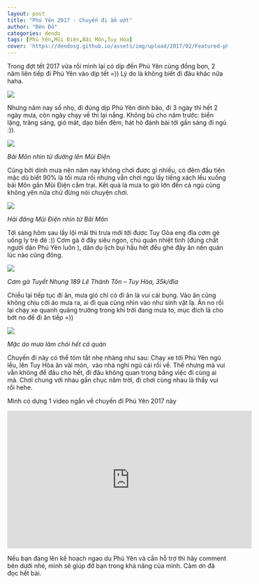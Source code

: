 ```yaml
---
layout: post
title: "Phú Yên 2017 - Chuyến đi ẩm ướt"
author: "Đèn Đỏ"
categories: dendo
tags: [Phú Yên,Mũi Điện,Bãi Môn,Tuy Hòa]
cover: 'https://dendosg.github.io/assets/img/upload/2017/02/Featured-phu-yen-2017.jpg'
---
```


Trong đợt tết 2017 vừa rồi mình lại có dịp đến Phú Yên cùng đồng bọn, 2 năm liên tiếp đi Phú Yên vào dịp tết =)) Lý do là không biết đi đâu khác nữa haha.

![](https://dendosg.github.io/assets/img/upload/2017/02/du-ky-phu-yen-34.jpg)

Nhưng năm nay số nhọ, đi đúng dịp Phú Yên dính bão, đi 3 ngày thì hết 2 ngày mưa, còn ngày chạy về thì lại nắng. Không bù cho năm trước: biển lặng, trăng sáng, gió mát, dạo biển đêm, hát hò đánh bài tới gần sáng đi ngủ :)).

![](https://dendosg.github.io/assets/img/upload/2017/02/du-ky-phu-yen-19.jpg)

*Bãi Môn nhìn từ đường lên Mũi Điện*

Cũng bởi dính mưa nên năm nay không chơi được gì nhiều, có đêm đầu tiên mặc dù biết 90% là tối mưa rồi nhưng vẫn chơi ngu lấy tiếng xách lều xuống bãi Môn gần Mũi Điện cắm trại. Kết quả là mưa to gió lớn đến cả ngủ cũng không yên nữa chứ đừng nói chuyện chơi.

![](https://dendosg.github.io/assets/img/upload/2017/02/du-ky-phu-yen-20.jpg)

*Hải đăng Mũi Điện nhìn từ Bãi Môn*

Tới sáng hôm sau lầy lội mãi thì trưa mới tới được Tuy Gòa eng đĩa cơm gè uống ly trè đé :)) Cơm gà ở đây siêu ngon, chủ quán nhiệt tình (đúng chất người dân Phú Yên luôn ), dân du lịch bụi hầu hết đều ghé đây ăn nên quán lúc nào cũng đông.

![](https://dendosg.github.io/assets/img/upload/2017/02/du-ky-phu-yen-25.jpg)

*Cơm gà Tuyết Nhung 189 Lê Thánh Tôn – Tuy Hòa, 35k/đĩa*

Chiều lại tiếp tục đi ăn, mưa gió chỉ có đi ăn là vui cái bụng. Vào ăn cũng không chịu cởi áo mưa ra, ai đi qua cũng nhìn vào như sinh vật lạ. Ăn no rồi lại chạy xe quanh quảng trường trong khi trời đang mưa to, mục đích là cho bớt no để đi ăn tiếp =))

![](https://dendosg.github.io/assets/img/upload/2017/02/du-ky-phu-yen-3.jpg)

*Mặc áo mưa làm chói hết cả quán*

Chuyến đi này có thể tóm tắt nhẹ nhàng như sau: Chạy xe tới Phú Yên ngủ lều, lên Tuy Hòa ăn vài món,  vào nhà nghỉ ngủ cái rồi về. Thế nhưng mà vui vẫn không để đâu cho hết, đi đâu không quan trọng bằng việc đi cùng ai mà. Chơi chung với nhau gần chục năm trời, đi chơi cùng nhau là thấy vui rồi hehe.

Mình có dựng 1 video ngắn về chuyến đi Phú Yên 2017 này
<iframe width="560" height="315" src="https://www.youtube.com/embed/ahFRjg-rv9s" frameborder="0" gesture="media" allow="encrypted-media" allowfullscreen></iframe>

Nếu bạn đang lên kế hoạch ngao du Phú Yên và cần hỗ trợ thì hãy comment bên dưới nhé, mình sẽ giúp đỡ bạn trong khả năng của mình. Cảm ơn đã đọc hết bài.

